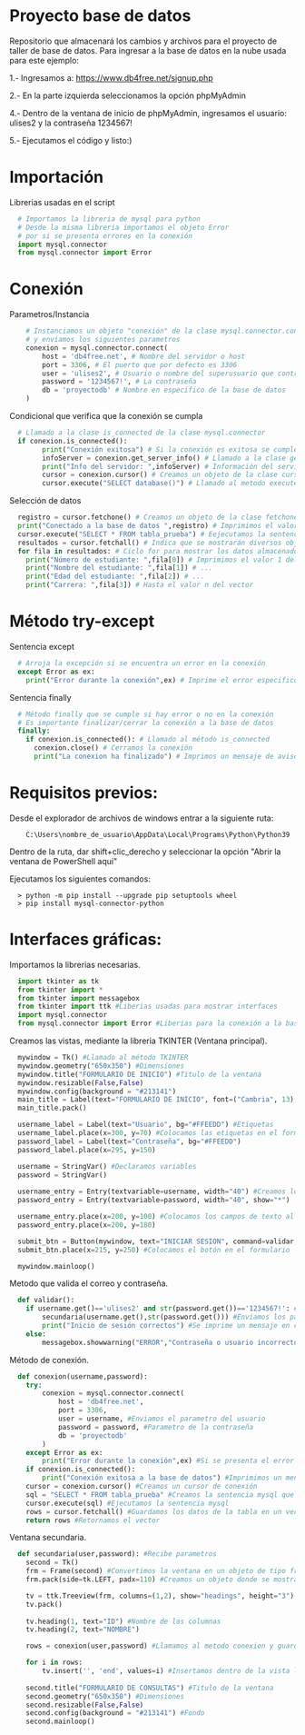 # Proyecto base de datos
Repositorio que almacenará los cambios y archivos para el proyecto de taller de base de datos.
Para ingresar a la base de datos en la nube usada para este ejemplo:

1.- Ingresamos a: https://www.db4free.net/signup.php

2.- En la parte izquierda seleccionamos la opción phpMyAdmin

4.- Dentro de la ventana de inicio de phpMyAdmin, ingresamos el usuario: ulises2 y la contraseña 1234567!

5.- Ejecutamos el código y listo:)

# Importación
Librerias usadas en el script
```python
  # Importamos la libreria de mysql para python
  # Desde la misma libreria importamos el objeto Error
  # por si se presenta errores en la conexión
  import mysql.connector
  from mysql.connector import Error
```
# Conexión

Parametros/Instancia
```python
    # Instanciamos un objeto "conexión" de la clase mysql.connector.connect
    # y enviamos los siguientes parametros
    conexion = mysql.connector.connect(
        host = 'db4free.net', # Nombre del servidor o host
        port = 3306, # El puerto que por defecto es 3306
        user = 'ulises2', # Usuario o nombre del superusuario que controla el gestor
        password = '1234567!', # La contraseña
        db = 'proyectodb' # Nombre en especifico de la base de datos
    )
```

Condicional que verifica que la conexión se cumpla
```python
  # Llamado a la clase is_connected de la clase mysql.connector
  if conexion.is_connected():
        print("Conexión exitosa") # Si la conexión es exitosa se cumple la condición
        infoServer = conexion.get_server_info() # Llamado a la clase get_server_info 
        print("Info del servidor: ",infoServer) # Información del servidor en el que se hostea
        cursor = conexion.cursor() # Creamos un objeto de la clase cursor para seleccionar datos
        cursor.execute("SELECT database()") # Llamado al metodo execute, el parametro es en comillas ya que se envia una cadena de texto que recibirá el gestor
```
        
Selección de datos
```python
  registro = cursor.fetchone() # Creamos un objeto de la clase fetchone que indica que solo se obtendrá un valor de una tabla
  print("Conectado a la base de datos ",registro) # Imprimimos el valor de la variable que guarda el nombre de la base de datos
  cursor.execute("SELECT * FROM tabla_prueba") # Eejecutamos la sentencia que le mandaremos al gestor
  resultados = cursor.fetchall() # Indica que se mostrarán diversos objetos de una tabla
  for fila in resultados: # Ciclo for para mostrar los datos almacenados en un vector por cada registro
    print("Número de estudiante: ",fila[0]) # Imprimimos el valor 1 del vetor
    print("Nombre del estudiante: ",fila[1]) # ...
    print("Edad del estudiante: ",fila[2]) # ...
    print("Carrera: ",fila[3]) # Hasta el valor n del vector
```
# Método try-except
Sentencia except
```python
  # Arroja la excepción si se encuentra un error en la conexión
  except Error as ex:
    print("Error durante la conexión",ex) # Imprime el error especifico
```  
Sentencia finally
```python
  # Método finally que se cumple si hay error o no en la conexión
  # Es importante finalizar/cerrar la conexión a la base de datos 
  finally:
    if conexion.is_connected(): # Llamado al método is_connected
      conexion.close() # Cerramos la conexión
      print("La conexion ha finalizado") # Imprimos un mensaje de aviso
```

# Requisitos previos:
Desde el explorador de archivos de windows entrar a la siguiente ruta:

        C:\Users\nombre_de_usuario\AppData\Local\Programs\Python\Python39

Dentro de la ruta, dar shift+clic_derecho y seleccionar la opción "Abrir la ventana de PowerShell aquí"

Ejecutamos los siguientes comandos:
```
  > python -m pip install --upgrade pip setuptools wheel
  > pip install mysql-connector-python
```
# Interfaces gráficas:
Importamos la librerias necesarias.
```python
  import tkinter as tk
  from tkinter import *
  from tkinter import messagebox
  from tkinter import ttk #Liberias usadas para mostrar interfaces
  import mysql.connector
  from mysql.connector import Error #Liberias para la conexión a la base de datos
```

Creamos las vistas, mediante la libreria TKINTER (Ventana principal).
```python
  mywindow = Tk() #Llamado al método TKINTER
  mywindow.geometry("650x350") #Dimensiones
  mywindow.title("FORMULARIO DE INICIO") #Titulo de la ventana
  mywindow.resizable(False,False)
  mywindow.config(background = "#213141")
  main_title = Label(text="FORMULARIO DE INICIO", font=("Cambria", 13), bg="#56CD63", fg="white", width="550", height="2")
  main_title.pack()

  username_label = Label(text="Usuario", bg="#FFEEDD") #Etiquetas
  username_label.place(x=300, y=70) #Colocamos las etiquetas en el formulario
  password_label = Label(text="Contraseña", bg="#FFEEDD")
  password_label.place(x=295, y=150)

  username = StringVar() #Declaramos variables
  password = StringVar()
  
  username_entry = Entry(textvariable=username, width="40") #Creamos los campos de texto
  password_entry = Entry(textvariable=password, width="40", show="*")

  username_entry.place(x=200, y=100) #Colocamos los campos de texto al formulario
  password_entry.place(x=200, y=180)

  submit_btn = Button(mywindow, text="INICIAR SESION", command=validar, width="30", height="2", bg="#00CD63") #Creamos un botón para enviar los datos llaciendo llamado al metodo validar
  submit_btn.place(x=215, y=250) #Colocamos el botón en el formulario

  mywindow.mainloop()
```

Metodo que valida el correo y contraseña.
```python
  def validar():
    if username.get()=='ulises2' and str(password.get())=='1234567!': #Verificamos si el usuario y contraseña sean correctos
        secundaria(username.get(),str(password.get())) #Enviamos los parametros del nombre y usuario a la segunda ventana
        print("Inicio de sesión correctos") #Se imprime un mensaje en consola
    else:
        messagebox.showwarning("ERROR","Contraseña o usuario incorrectos") #Abrimos la ventana emergente de error
```

Método de conexión.
```python
  def conexion(username,password):
    try:
        conexion = mysql.connector.connect(
            host = 'db4free.net',
            port = 3306,
            user = username, #Enviamos el parametro del usuario
            password = password, #Parametro de la contraseña
            db = 'proyectodb'
        )
    except Error as ex:
        print("Error durante la conexión",ex) #Si se presenta el error en la conexión, imprimimos el siguiente mensaje
    if conexion.is_connected():
        print("Conexión exitosa a la base de datos") #Imprimimos un mensaje en consola
    cursor = conexion.cursor() #Creamos un cursor de conexión
    sql = "SELECT * FROM tabla_prueba" #Creamos la sentencia mysql que ejecutará el cursor
    cursor.execute(sql) #Ejecutamos la sentencia mysql
    rows = cursor.fetchall() #Guardamos los datos de la tabla en un vector
    return rows #Retornamos el vector
```

Ventana secundaria.
```python
  def secundaria(user,password): #Recibe parametros
    second = Tk()
    frm = Frame(second) #Convertimos la ventana en un objeto de tipo frame 
    frm.pack(side=tk.LEFT, padx=110) #Creamos un objeto donde se mostrará la tabla

    tv = ttk.Treeview(frm, columns=(1,2), show="headings", height="3") #Mostramos la tabla mediante una vista de arbol
    tv.pack()
 
    tv.heading(1, text="ID") #Nombre de las columnas
    tv.heading(2, text="NOMBRE")

    rows = conexion(user,password) #Llamamos al metodo conexion y guardamos el resultado de este

    for i in rows:
        tv.insert('', 'end', values=i) #Insertamos dentro de la vista los valores del vector
    
    second.title("FORMULARIO DE CONSULTAS") #Titulo de la ventana
    second.geometry("650x350") #Dimensiones
    second.resizable(False,False) 
    second.config(background = "#213141") #Fondo
    second.mainloop()
```




